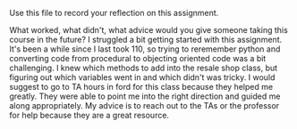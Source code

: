 Use this file to record your reflection on this assignment. 

What worked, what didn't, what advice would you give someone taking this course in the future?
I struggled a bit getting started with this assignment. It's been a while since I last took 110, so trying to reremember python and converting code from procedural to objecting oriented code was a bit challenging. I knew which methods to add into the resale shop class, but figuring out which variables went in and which didn't was tricky. I would suggest to go to TA hours in ford for this class because they helped me greatly. They were able to point me into the right direction and guided me along appropriately. My advice is to reach out to the TAs or the professor for help because they are a great resource. 